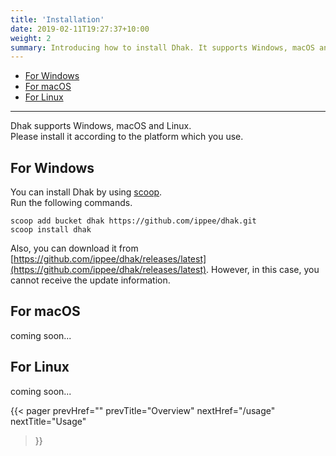 ```yaml
---
title: 'Installation'
date: 2019-02-11T19:27:37+10:00
weight: 2
summary: Introducing how to install Dhak. It supports Windows, macOS and Linux.
---
```


- [For Windows](#for-windows)
- [For macOS](#for-macos)
- [For Linux](#for-linux)

---

Dhak supports Windows, macOS and Linux.  
Please install it according to the platform which you use.

## For Windows

You can install Dhak by using [scoop](https://scoop.sh/).  
Run the following commands.

```
scoop add bucket dhak https://github.com/ippee/dhak.git
scoop install dhak
```

Also, you can download it from [https://github.com/ippee/dhak/releases/latest](https://github.com/ippee/dhak/releases/latest). However, in this case, you cannot receive the update information.

## For macOS

coming soon...

## For Linux

coming soon...

{{< pager
  prevHref=""
  prevTitle="Overview"
  nextHref="/usage"
  nextTitle="Usage"
>}}

